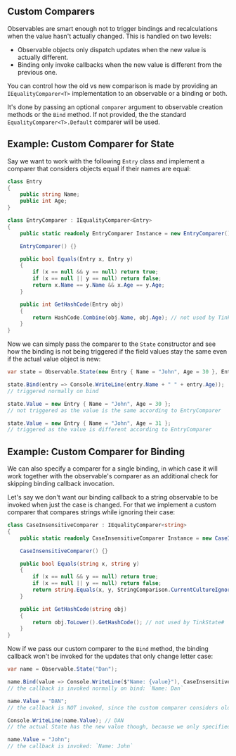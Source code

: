 ## Custom Comparers

Observables are smart enough not to trigger bindings and recalculations when the value hasn't actually changed. This is handled on two levels:

 - Observable objects only dispatch updates when the new value is actually different.
 - Binding only invoke callbacks when the new value is different from the previous one.

You can control how the old vs new comparison is made by providing an `IEqualityComparer<T>` implementation to an observable or a binding or both.

It's done by passing an optional `comparer` argument to observable creation methods or the `Bind` method. If not provided, the the standard `EqualityComparer<T>.Default` comparer will be used.

## Example: Custom Comparer for State

Say we want to work with the following `Entry` class and implement a comparer that considers objects equal if their names are equal:

```cs
class Entry
{
	public string Name;
	public int Age;
}

class EntryComparer : IEqualityComparer<Entry>
{
	public static readonly EntryComparer Instance = new EntryComparer();

	EntryComparer() {}

	public bool Equals(Entry x, Entry y)
	{
		if (x == null && y == null) return true;
		if (x == null || y == null) return false;
		return x.Name == y.Name && x.Age == y.Age;
	}

	public int GetHashCode(Entry obj)
	{
		return HashCode.Combine(obj.Name, obj.Age); // not used by TinkState#
	}
}
```

Now we can simply pass the comparer to the `State` constructor and see how the binding is not being triggered if the field values stay the same even if the actual value object is new:

```cs
var state = Observable.State(new Entry { Name = "John", Age = 30 }, EntryComparer.Instance);

state.Bind(entry => Console.WriteLine(entry.Name + " " + entry.Age));
// triggered normally on bind

state.Value = new Entry { Name = "John", Age = 30 };
// not triggered as the value is the same according to EntryComparer

state.Value = new Entry { Name = "John", Age = 31 };
// triggered as the value is different according to EntryComparer
```

## Example: Custom Comparer for Binding

We can also specify a comparer for a single binding, in which case it will work together with the observable's comparer as an additional check for skipping binding callback invocation.

Let's say we don't want our binding callback to a string observable to be invoked when just the case is changed. For that we implement a custom comparer that compares strings while ignoring their case:

```cs
class CaseInsensitiveComparer : IEqualityComparer<string>
{
	public static readonly CaseInsensitiveComparer Instance = new CaseInsensitiveComparer();

	CaseInsensitiveComparer() {}

	public bool Equals(string x, string y)
	{
		if (x == null && y == null) return true;
		if (x == null || y == null) return false;
		return string.Equals(x, y, StringComparison.CurrentCultureIgnoreCase);
	}

	public int GetHashCode(string obj)
	{
		return obj.ToLower().GetHashCode(); // not used by TinkState#
	}
}
```

Now if we pass our custom comparer to the `Bind` method, the binding callback won't be invoked for the updates that only change letter case:

```cs
var name = Observable.State("Dan");

name.Bind(value => Console.WriteLine($"Name: {value}"), CaseInsensitiveComparer.Instance);
// the callback is invoked normally on bind: `Name: Dan`

name.Value = "DAN";
// the callback is NOT invoked, since the custom comparer considers old and new values the same

Console.WriteLine(name.Value); // DAN
// the actual State has the new value though, because we only specified comparer for a binding

name.Value = "John";
// the callback is invoked: `Name: John`
```
